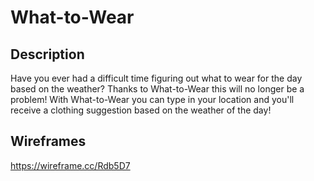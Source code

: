 # What-to-Wear

## Description

Have you ever had a difficult time figuring out what to wear for the day based on the weather? Thanks to What-to-Wear this will no longer be a problem! With What-to-Wear you can type in your location and you'll receive a clothing suggestion based on the weather of the day! 


## Wireframes

https://wireframe.cc/Rdb5D7


